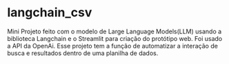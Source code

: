# langchain_csv
Mini Projeto feito com o modelo de Large Language Models(LLM) usando a biblioteca Langchain e o Streamlit para criação do protótipo web. Foi usado a API da OpenAi. Esse projeto tem a função de automatizar a interação de busca e resultados dentro de uma planilha de dados.
